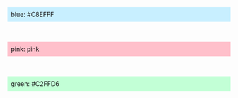   <p style="background-color: #C8EFFF; padding: 0.5rem;">blue: #C8EFFF</p>
  <br/>
  <p style="background-color: pink; padding: 0.5rem;">pink: pink</p>
  <br/>
  <p style="background-color: #C2FFD6; padding: 0.5rem;">green: #C2FFD6</p>

